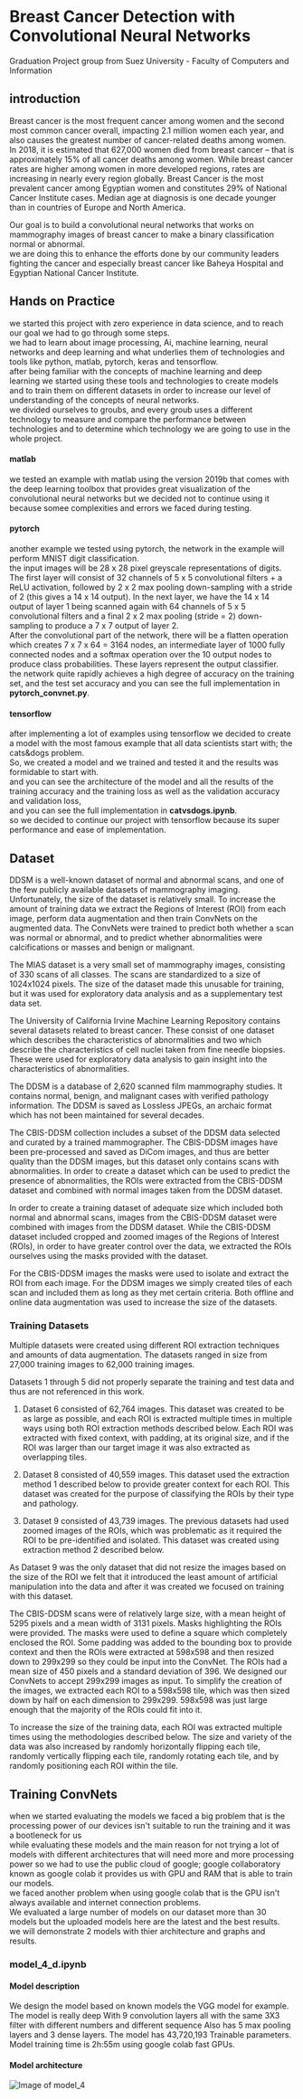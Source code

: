 # Breast Cancer Detection with Convolutional Neural Networks
Graduation Project group from Suez University - Faculty of Computers and Information
## introduction
Breast cancer is the most frequent cancer among women and the second most common cancer overall, impacting 2.1 million women each year, and also causes the greatest number of cancer-related deaths among women. In 2018, it is estimated that 627,000 women died from breast cancer – that is approximately 15% of all cancer deaths among women. While breast cancer rates are higher among women in more developed regions, rates are increasing in nearly every region globally. Breast Cancer is the most prevalent cancer among Egyptian women and constitutes 29% of National Cancer Institute cases. Median age at diagnosis is one decade younger than in countries of Europe and North America.  

Our goal is to build a convolutional neural networks that works on mammography images of breast cancer to make a binary classification  normal or abnormal.  
we are doing this to enhance the efforts done by our community leaders fighting the cancer and especially breast cancer like Baheya Hospital and Egyptian National Cancer Institute.

## Hands on Practice
we started this project with zero experience in data science, and to reach our goal we had to go through some steps.  
we had to learn about image processing, Ai, machine learning, neural networks and deep learning and what underlies them of technologies and tools like python, matlab, pytorch, keras and tensorflow.  
after being familiar with the concepts of machine learning and deep learning we started using these tools and technologies to create models and to train them on different datasets in order to increase our level of understanding of the concepts of neural networks.   
we divided ourselves to groubs, and every groub uses a different technology to measure and compare the performance between technologies and to determine which technology we are going to use in the whole project.  
#### matlab  
we tested an example with matlab using the version 2019b that comes with the deep learning toolbox that provides great visualization of the convolutional neural networks but we decided not to continue using it because somee complexities and errors we faced during testing.  
#### pytorch
another example we tested using pytorch, the network in the example will perform MNIST digit classification.  
the input images will be 28 x 28 pixel greyscale representations of digits. The first layer will consist of 32 channels of 5 x 5 convolutional filters + a ReLU activation, followed by 2 x 2 max pooling down-sampling with a stride of 2 (this gives a 14 x 14 output). In the next layer, we have the 14 x 14 output of layer 1 being scanned again with 64 channels of 5 x 5 convolutional filters and a final 2 x 2 max pooling (stride = 2) down-sampling to produce a 7 x 7 output of layer 2.  
After the convolutional part of the network, there will be a flatten operation which creates 7 x 7 x 64 = 3164 nodes, an intermediate layer of 1000 fully connected nodes and a softmax operation over the 10 output nodes to produce class probabilities. These layers represent the output classifier.  
 the network quite rapidly achieves a high degree of accuracy on the training set, and the test set accuracy and you can see the full implementation in **pytorch_convnet.py**.
 #### tensorflow
 after implementing a lot of examples using tensorflow we decided to create a model with the most famous example that all data scientists start with; the cats&dogs problem.  
 So, we created a model and we trained and tested it and the results was formidable to start with.  
 and you can see the architecture of the model and all the results of the training accuracy and the training loss as well as the validation accuracy and validation loss,   
 and you can see the full implementation in **catvsdogs.ipynb**.  
 so we decided to continue our project with tensorflow because its super performance and ease of implementation.  
 ## Dataset
 DDSM is a well-known dataset of normal and abnormal scans, and one of the few publicly available datasets of mammography imaging. Unfortunately, the size of the dataset is relatively small. To increase the amount of training data we extract the Regions of Interest (ROI) from each image, perform data augmentation and then train ConvNets on the augmented data. The ConvNets were trained to predict both whether a scan was normal or abnormal, and to predict whether abnormalities were calcifications or masses and benign or malignant.

The MIAS dataset is a very small set of mammography images, consisting of 330 scans of all classes. The scans are standardized to a size of 1024x1024 pixels. The size of the dataset made this unusable for training, but it was used for exploratory data analysis and as a supplementary test data set.

The University of California Irvine Machine Learning Repository contains several datasets related to breast cancer. These consist of one dataset which describes the characteristics of abnormalities and two which describe the characteristics of cell nuclei taken from fine needle biopsies. These were used for exploratory data analysis to gain insight into the characteristics of abnormalities.

The DDSM is a database of 2,620 scanned film mammography studies. It contains normal, benign, and malignant cases with verified pathology information. The DDSM is saved as Lossless JPEGs, an archaic format which has not been maintained for several decades.

The CBIS-DDSM collection includes a subset of the DDSM data selected and curated by a trained mammographer. The CBIS-DDSM images have been pre-processed and saved as DiCom images, and thus are better quality than the DDSM images, but this dataset only contains scans with abnormalities. In order to create a dataset which can be used to predict the presence of abnormalities, the ROIs were extracted from the CBIS-DDSM dataset and combined with normal images taken from the DDSM dataset.

In order to create a training dataset of adequate size which included both normal and abnormal scans, images from the CBIS-DDSM dataset were combined with images from the DDSM dataset. While the CBIS-DDSM dataset included cropped and zoomed images of the Regions of Interest (ROIs), in order to have greater control over the data, we extracted the ROIs ourselves using the masks provided with the dataset.

For the CBIS-DDSM images the masks were used to isolate and extract the ROI from each image. For the DDSM images we simply created tiles of each scan and included them as long as they met certain criteria.
Both offline and online data augmentation was used to increase the size of the datasets.
### Training Datasets
Multiple datasets were created using different ROI extraction techniques and amounts of data augmentation. The datasets ranged in size from 27,000 training images to 62,000 training images.

Datasets 1 through 5 did not properly separate the training and test data and thus are not referenced in this work.
1.	Dataset 6 consisted of 62,764 images. This dataset was created to be as large as possible, and each ROI is extracted multiple times in multiple ways using both ROI extraction methods described below. Each ROI was extracted with fixed context, with padding, at its original size, and if the ROI was larger than our target image it was also extracted as overlapping tiles.

2.	Dataset 8 consisted of 40,559 images. This dataset used the extraction method 1 described below to provide greater context for each ROI. This dataset was created for the purpose of classifying the ROIs by their type and pathology.

3.	Dataset 9 consisted of 43,739 images. The previous datasets had used zoomed images of the ROIs, which was problematic as it required the ROI to be pre-identified and isolated. This dataset was created using extraction method 2 described below.

As Dataset 9 was the only dataset that did not resize the images based on the size of the ROI we felt that it introduced the least amount of artificial manipulation into the data and after it was created we focused on training with this dataset.

The CBIS-DDSM scans were of relatively large size, with a mean height of 5295 pixels and a mean width of 3131 pixels. Masks highlighting the ROIs were provided. The masks were used to define a square which completely enclosed the ROI. Some padding was added to the bounding box to provide context and then the ROIs were extracted at 598x598 and then resized down to 299x299 so they could be input into the ConvNet.
The ROIs had a mean size of 450 pixels and a standard deviation of 396. We designed our ConvNets to accept 299x299 images as input. To simplify the creation of the images, we extracted each ROI to a 598x598 tile, which was then sized down by half on each dimension to 299x299. 598x598 was just large enough that the majority of the ROIs could fit into it.

To increase the size of the training data, each ROI was extracted multiple times using the methodologies described below. The size and variety of the data was also increased by randomly horizontally flipping each tile, randomly vertically flipping each tile, randomly rotating each tile, and by randomly positioning each ROI within the tile.
## Training ConvNets
when we started evaluating the models we faced a big problem that is the processing power of our devices isn't suitable to run the training and it was a bootleneck for us   
while evaluating these models and the main reason for not trying a lot of models with different architectures that will need more and more processing power so we had to use the public cloud of google; google collaboratory known as google colab it provides us with GPU and RAM  that is able to train our models.  
we faced another problem when using google colab that is the GPU isn't always available and internet connection problems.  
We evaluated a large number of models on our dataset more than 30 models but the uploaded models here are the latest and the best results.  
we will demonstrate 2 models with thier architecture and graphs and results.  

### model_4_d.ipynb
#### Model description
We design the model based on known models the VGG model for example. The model is really deep With 9 convolution layers all with the same 3X3 filter with different numbers and different sequence Also has 5 max pooling layers and 3 dense layers. The model has 43,720,193 Trainable parameters.
Model training time is 2h:55m using google colab fast GPUs.

#### Model architecture

![Image of model_4](https://github.com/GP-FCI-SU/Breast-Cancer-Detection-with-Convolutional-Neural-Networks/blob/master/model_4.png)





 
 
 
 
